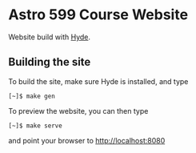 Astro 599 Course Website
========================
Website build with [Hyde](http://hyde.github.io).

Building the site
-----------------
To build the site, make sure Hyde is installed, and type
```
[~]$ make gen
```
To preview the website, you can then type
```
[~]$ make serve
```
and point your browser to [http://localhost:8080](http://localhost:8080)